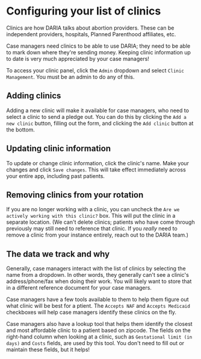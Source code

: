 # Configuring your list of clinics

Clinics are how DARIA talks about abortion providers. These can be independent providers, hospitals, Planned Parenthood affiliates, etc.

Case managers need clinics to be able to use DARIA; they need to be able to mark down where they're sending money. Keeping clinic information up to date is very much appreciated by your case managers!

To access your clinic panel, click the `Admin` dropdown and select `Clinic Management`. You must be an admin to do any of this.

## Adding clinics

Adding a new clinic will make it available for case managers, who need to select a clinic to send a pledge out. You can do this by clicking the `Add a new clinic` button, filling out the form, and clicking the `Add clinic` button at the bottom.

## Updating clinic information

To update or change clinic information, click the clinic's name. Make your changes and click `Save changes`. This will take effect immediately across your entire app, including past patients.

## Removing clinics from your rotation

If you are no longer working with a clinic, you can uncheck the `Are we actively working with this clinic?` box. This will put the clinic in a separate location. (We can't delete clinics; patients who have come through previously may still need to reference that clinic. If you _really_ need to remove a clinic from your instance entirely, reach out to the DARIA team.)

## The data we track and why

Generally, case managers interact with the list of clinics by selecting the name from a dropdown. In other words, they generally can't see a clinic's address/phone/fax when doing their work. You will likely want to store that in a different reference document for your case managers.

Case managers have a few tools available to them to help them figure out what clinic will be best for a ptient. The `Accepts NAF` and `Accepts Medicaid` checkboxes will help case managers identify these clinics on the fly.

Case managers also have a lookup tool that helps them identify the closest and most affordable clinic to a patient based on zipcode. The fields on the right-hand column when looking at a clinic, such as `Gestational limit (in days)` and `Costs` fields, are used by this tool. You don't need to fill out or maintain these fields, but it helps!
